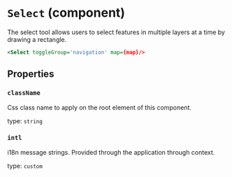 `Select` (component)
====================

The select tool allows users to select features in multiple layers at a time by drawing a rectangle.

```xml
<Select toggleGroup='navigation' map={map}/>
```

Properties
----------

### `className`

Css class name to apply on the root element of this component.

type: `string`


### `intl`

i18n message strings. Provided through the application through context.

type: `custom`

